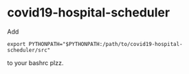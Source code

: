 # covid19-hospital-scheduler

Add

```
export PYTHONPATH="$PYTHONPATH:/path/to/covid19-hospital-scheduler/src"
```

to your bashrc plzz.
